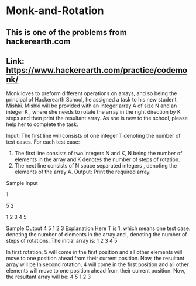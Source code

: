 # Monk-and-Rotation
## This is one of the problems from hackerearth.com
## Link: https://www.hackerearth.com/practice/codemonk/
Monk loves to preform different operations on arrays, and so being the principal of Hackerearth School, he assigned a task to his new student Mishki. Mishki will be provided with an integer array A of size N and an integer K , where she needs to rotate the array in the right direction by K steps and then print the resultant array. As she is new to the school, please help her to complete the task.

Input:
The first line will consists of one integer T denoting the number of test cases.
For each test case:
1) The first line consists of two integers N and K, N being the number of elements in the array and K denotes the number of steps of rotation.
2) The next line consists of N space separated integers , denoting the elements of the array A.
Output:
Print the required array.


Sample Input

1

5 2

1 2 3 4 5

Sample Output
4 5 1 2 3
Explanation
Here T is 1, which means one test case.
 denoting the number of elements in the array and , denoting the number of steps of rotations.
The initial array is:
1 2 3 4 5

In first rotation, 5 will come in the first position and all other elements will move to one position ahead from their current position. Now, the resultant array will be 
In second rotation, 4 will come in the first position and all other elements will move to one position ahead from their current position. Now, the resultant array will be:
4 5 1 2 3

